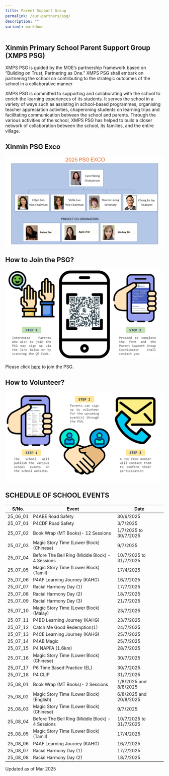 ```yaml
---
title: Parent Support Group
permalink: /our-partners/psg/
description: ""
variant: markdown
---
```

## Xinmin Primary School Parent Support Group (XMPS PSG) 


XMPS PSG is guided by the MOE’s partnership framework based on “Building on Trust, Partnering as One.” XMPS PSG shall embark on partnering the school on contributing to the strategic outcomes of the school in a collaborative manner

XMPS PSG is committed to supporting and collaborating with the school to enrich the learning experiences of its students. It serves the school in a variety of ways such as assisting in school-based programmes, organising teacher appreciation activities, chaperoning students on learning trips and facilitating communication between the school and parents. Through the various activities of the school, XMPS PSG has helped to build a closer network of collaboration between the school, its families, and the entire village.

## Xinmin PSG Exco

![](/images/PSG_EXCO_2025_New_2.png)

## How to Join the PSG?

![](/images/psg_infograph_2024_updated.png)

Please click [here](https://go.gov.sg/xinminpsgapplication) to join the PSG. 

## How to Volunteer?

![](/images/psg_infograph_2024_pg_2.png)


## SCHEDULE OF SCHOOL EVENTS



| S/No. | Event | Date |
| -------- | -------- | -------- |
| 25_06_01  |   P4ABE Road Safety   | 30/6/2025     |
| 25_07_01 |  P4CDF Road Safety  | 3/7/2025   |
| 25_07_02 |   Book Wrap (MT Books)- 12 Sessions   | 1/7/2025 to 30/7/2025 |
| 25_07_03 |   Magic Story Time (Lower Block) (Chinese)  | 9/7/2025  |
| 25_07_04 |   Before The Bell Ring (Middle Block) - 4 Sessions   | 10/7/2025 to 31/7/2025  |
| 25_07_05 |  Magic Story Time (Lower Block) (Tamil)   | 17/4/2025  |
| 25_07_06 | P4AF Learning Journey (KAHG) | 16/7/2025 |
| 25_07_07 |   Racial Harmony Day (1) | 17/7/2025 |
| 25_07_08 |  Racial Harmony Day (2)  | 18/7/2025  |
| 25_07_09 |  Racial Harmony Day (3)  | 21/7/2025  |
| 25_07_10 |  Magic Story Time (Lower Block) (Malay)   | 23/7/2025  |
| 25_07_11 |  P4BD Learning Journey (KAHG)  | 23/7/2025 |
| 25_07_12 | Catch Me Good Redemption(1) | 24/7/2025  |
| 25_07_13 |  P4CE Learning Journey (KAHG) | 25/7/2025  |
| 25_07_14 | P4AB Magic | 25/7/2025  |
| 25_07_15 |  P4 NAPFA (1.6km) | 28/7/2025  |
 25_07_16 |  Magic Story Time (Lower Block) (Chinese) | 30/7/2025 |
| 25_07_17 | P6 Time Based Practice (EL)| 30/7/2025  |
| 25_07_18 |  P4 CLIP | 31/7/2025  |
| 25_08_01 | Book Wrap (MT Books)- 2 Sessions | 1/8/2025 and 8/8/2025 |
| 25_08_02 |  Magic Story Time (Lower Block) (English) | 6/8/2025 and 20/8/2025 |
| 25_08_03 |   Magic Story Time (Lower Block) (Chinese)  | 9/7/2025  |
| 25_08_04 |   Before The Bell Ring (Middle Block) - 4 Sessions   | 10/7/2025 to 31/7/2025  |
| 25_08_05 |  Magic Story Time (Lower Block) (Tamil)   | 17/4/2025  |
| 25_08_06 | P4AF Learning Journey (KAHG) | 16/7/2025 |
| 25_08_07 |   Racial Harmony Day (1) | 17/7/2025 |
| 25_08_08 |  Racial Harmony Day (2)  | 18/7/2025  |



Updated as of Mar 2025